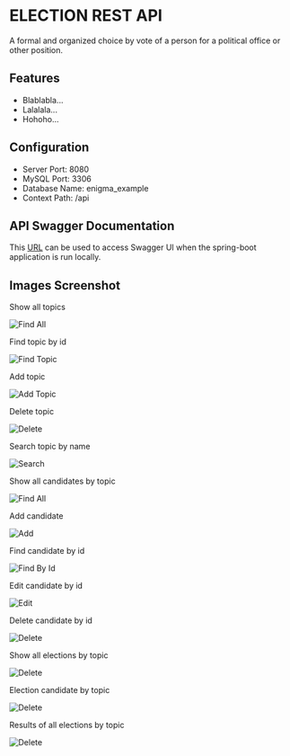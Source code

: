 # ELECTION REST API

A formal and organized choice by vote of a person for a political office or other position.



## Features

- Blablabla...
- Lalalala...
- Hohoho...



## Configuration

- Server Port: 8080
- MySQL Port: 3306
- Database Name: enigma_example
- Context Path: /api



## API Swagger Documentation

This [URL](http://localhost:8080/api/documentation) can be used to access Swagger UI when the spring-boot application is run locally.



## Images Screenshot

Show all topics

![Find All](images/topic/findAll.png)



Find topic by id

![Find Topic](images/topic/findById.png)



Add topic

![Add Topic](images/topic/add.png)



Delete topic

![Delete](images/topic/delete.png)



Search topic by name

![Search](images/topic/search.png)



Show all candidates by topic

![Find All](images/candidate/findAll.png)



Add candidate

![Add](images/candidate/add.png)



Find candidate by id

![Find By Id](images/candidate/findById.png)



Edit candidate by id

![Edit](images/candidate/edit.png)



Delete candidate by id

![Delete](images/candidate/delete.png)



Show all elections by topic

![Delete](images/election/findAll.png)



Election candidate by topic

![Delete](images/election/add.png)



Results of all elections by topic 

![Delete](images/election/result.png)